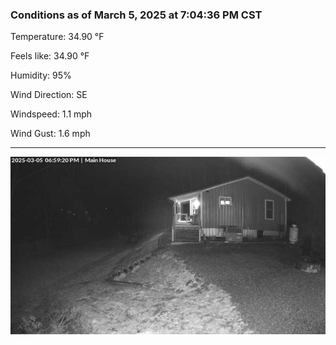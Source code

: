 ### Conditions as of March 5, 2025 at 7:04:36 PM CST 

Temperature: 34.90 &deg;F

Feels like: 34.90 &deg;F

Humidity: 95%

Wind Direction: SE

Windspeed: 1.1 mph

Wind Gust: 1.6 mph

---

<img src="./images/latest.jpeg"/>

